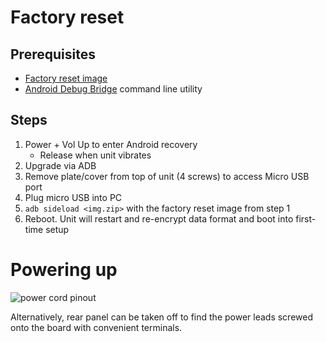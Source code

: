 # Factory reset
## Prerequisites
- [Factory reset image](https://www.zebra.com/us/en/support7-downloads/software/operating-system/vc80x-operating-system.html)
- [Android Debug Bridge](https://developer.android.com/tools/adb) command line utility
## Steps
1. Power + Vol Up to enter Android recovery
   - Release when unit vibrates
3. Upgrade via ADB
4. Remove plate/cover from top of unit (4 screws) to access Micro USB port
5. Plug micro USB into PC
6. `adb sideload <img.zip>` with the factory reset image from step 1
7. Reboot. Unit will restart and re-encrypt data format and boot into first-time setup

# Powering up
![power cord pinout](https://github.com/JohnHeinlein/testing_notes/assets/29853148/444d964d-cfa7-4aa0-9549-fbe663e2d70a)

Alternatively, rear panel can be taken off to find the power leads screwed onto the board with convenient terminals.
